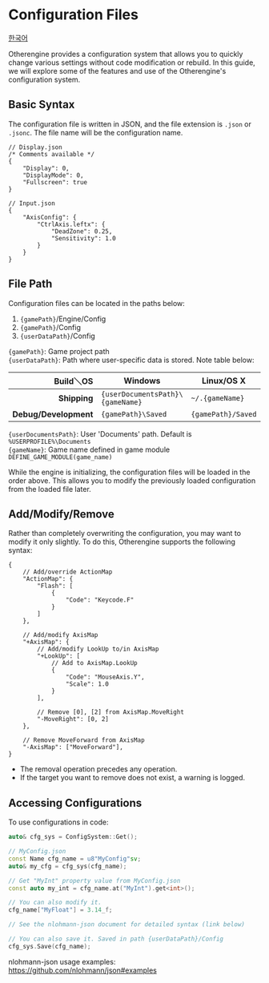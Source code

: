 # Configuration Files

[한국어](../한국어/환경설정%20파일.md)

Otherengine provides a configuration system that allows you to quickly change various settings without code modification or rebuild. In this guide, we will explore some of the features and use of the Otherengine's configuration system.

## Basic Syntax

The configuration file is written in JSON, and the file extension is `.json` or `.jsonc`. The file name will be the configuration name.

```jsonc
// Display.json
/* Comments available */
{
    "Display": 0,
    "DisplayMode": 0,
    "Fullscreen": true
}
```

```jsonc
// Input.json
{
    "AxisConfig": {
        "CtrlAxis.leftx": {
            "DeadZone": 0.25,
            "Sensitivity": 1.0
        }
    }
}
```

## File Path

Configuration files can be located in the paths below:

1. `{gamePath}`/Engine/Config
1. `{gamePath}`/Config
1. `{userDataPath}`/Config

`{gamePath}`: Game project path  
`{userDataPath}`: Path where user-specific data is stored. Note table below:

Build＼OS | **Windows** | **Linux/OS X**
---: | --- | ---
**Shipping** | `{userDocumentsPath}\{gameName}` | `~/.{gameName}`
**Debug/Development** | `{gamePath}\Saved` | `{gamePath}/Saved`

`{userDocumentsPath}`: User 'Documents' path. Default is `%USERPROFILE%\Documents`  
`{gameName}`: Game name defined in game module `DEFINE_GAME_MODULE(game_name)`

While the engine is initializing, the configuration files will be loaded in the order above. This allows you to modify the previously loaded configuration from the loaded file later.

## Add/Modify/Remove

Rather than completely overwriting the configuration, you may want to modify it only slightly. To do this, Otherengine supports the following syntax:

```jsonc
{
    // Add/override ActionMap
    "ActionMap": {
        "Flash": [
            {
                "Code": "Keycode.F"
            }
        ]
    },

    // Add/modify AxisMap
    "+AxisMap": {
        // Add/modify LookUp to/in AxisMap
        "+LookUp": [
            // Add to AxisMap.LookUp
            {
                "Code": "MouseAxis.Y",
                "Scale": 1.0
            }
        ],

        // Remove [0], [2] from AxisMap.MoveRight
        "-MoveRight": [0, 2]
    },

    // Remove MoveForward from AxisMap
    "-AxisMap": ["MoveForward"],
}
```

- The removal operation precedes any operation.
- If the target you want to remove does not exist, a warning is logged.

## Accessing Configurations

To use configurations in code:

```cpp
auto& cfg_sys = ConfigSystem::Get();

// MyConfig.json
const Name cfg_name = u8"MyConfig"sv;
auto& my_cfg = cfg_sys(cfg_name);

// Get "MyInt" property value from MyConfig.json
const auto my_int = cfg_name.at("MyInt").get<int>();

// You can also modify it.
cfg_name["MyFloat"] = 3.14_f;

// See the nlohmann-json document for detailed syntax (link below)

// You can also save it. Saved in path {userDataPath}/Config
cfg_sys.Save(cfg_name);
```

nlohmann-json usage examples: <https://github.com/nlohmann/json#examples>
